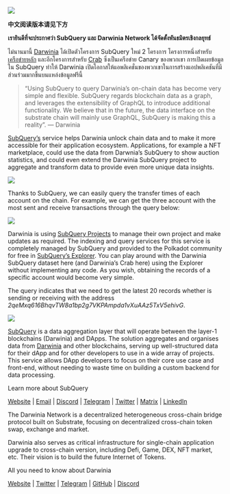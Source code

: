 
![](https://miro.medium.com/max/1400/0*7_sagAfI_wTKePuH)

**中文阅读版本请见下方**

**เรายินดีที่จะประกาศว่า SubQuery และ Darwinia Network ได้จัดตั้งพันธมิตรเชิงกลยุทธ์**

ไม่นานมานี้ [Darwinia](https://darwinia.network/) ได้เปิดตัวโครงการ SubQuery ใหม่ 2 โครงการ โครงการหนึ่งสำหรับ [เครือข่ายหลัก](https://explorer.subquery.network/subquery/darwinia-network/darwinia) และอีกโครงการสำหรับ [Crab](https://explorer.subquery.network/subquery/darwinia-network/crab) ซึ่งเป็นเครือข่าย Canary ของพวกเขา การเปิดเผยข้อมูลใน SubQuery ทำให้ Darwinia เปิดโอกาสให้แอพลิเคชั่นของพวกเขาในการสร้างแอปพลิเคชันที่มีส่วนร่วมมากขึ้นบนแหล่งข้อมูลฟรีนี้

> “Using SubQuery to query Darwinia’s on-chain data has become very simple and flexible. SubQuery regards blockchain data as a graph, and leverages the extensibility of GraphQL to introduce additional functionality. We believe that in the future, the data interface on the substrate chain will mainly use GraphQL, SubQuery is making this a reality”. — Darwinia

[SubQuery’s](https://subquery.network/) service helps Darwinia unlock chain data and to make it more accessible for their application ecosystem. Applications, for example a NFT marketplace, could use the data from Darwnia’s SubQuery to show auction statistics, and could even extend the Darwinia SubQuery project to aggregate and transform data to provide even more unique data insights.

![](https://miro.medium.com/max/1400/0*n2sGrQWOkIFXxMnq)

Thanks to SubQuery, we can easily query the transfer times of each account on the chain. For example, we can get the three account with the most sent and receive transactions through the query below:

![](https://miro.medium.com/max/1400/0*gfS6ksjUL9fR9XA7)

Darwinia is using [SubQuery Projects](https://project.subquery.network/) to manage their own project and make updates as required. The indexing and query services for this service is completely managed by SubQuery and provided to the Polkadot community for free in [SubQuery’s Explorer](https://explorer.subquery.network/). You can play around with the Darwinia SubQuery dataset here (and Darwinia’s Crab here) using the Explorer without implementing any code. As you wish, obtaining the records of a specific account would become very simple.

The query indicates that we need to get the latest 20 records whether is sending or receiving with the address _2qeMxq616BhqvTW8a1bp2g7VKPAmpda1vXuAAz5TxV5ehivG_.

![](https://miro.medium.com/max/1400/0*z-9giNk4RnhxliYy)

[SubQuery](https://subquery.network/) is a data aggregation layer that will operate between the layer-1 blockchains (Darwinia) and DApps. The solution aggregates and organises data from [Darwinia](https://darwinia.network/) and other blockchains, serving up well-structured data for their dApp and for other developers to use in a wide array of projects. This service allows DApp developers to focus on their core use case and front-end, without needing to waste time on building a custom backend for data processing.

Learn more about SubQuery

[Website](https://subquery.network/) | [Email](mailto:hello@subquery.network) | [Discord](https://discord.com/invite/78zg8aBSMG) | [Telegram](https://t.me/subquerynetwork) | [Twitter](https://twitter.com/subquerynetwork) | [Matrix](https://matrix.to/#/#subquery:matrix.org) | [LinkedIn](https://www.linkedin.com/company/subquery)

The Darwinia Network is a decentralized heterogeneous cross-chain bridge protocol built on Substrate, focusing on decentralized cross-chain token swap, exchange and market.

Darwinia also serves as critical infrastructure for single-chain application upgrade to cross-chain version, including Defi, Game, DEX, NFT market, etc. Their vision is to build the future Internet of Tokens.

All you need to know about Darwinia

[Website](https://darwinia.network/) | [Twitter](https://twitter.com/DarwiniaNetwork) | [Telegram](https://t.me/DarwiniaNetwork) | [GitHub](https://github.com/darwinia-network) | [Discord](https://discord.gg/KMZVeyM)